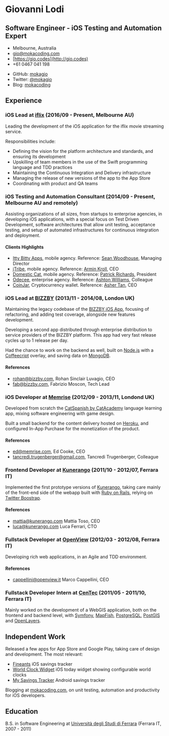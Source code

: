 # Giovanni Lodi
## Software Engineer - iOS Testing and Automation Expert

- Melbourne, Australia
- [gio@mokacoding.com](mailto:gio+cv@mokacoding.com)
- [https://gio.codes](http://gio.codes)
- +61 0467 041 198


<!-- Need double new line to generate two lists nodes -->
- GitHub: [mokagio](https://github.com/mokagio)
- Twitter: [@mokagio](https://twitter.com/mokagio)
- Blog: [mokacoding](http://mokacoding.com)

## Experience

### iOS Lead at [iflix](https://iflix.com) (2016/09 - Present, Melbourne AU)

Leading the development of the iOS application for the iflix movie streaming service.

Responsibilities include:

- Defining the vision for the platform architecture and standards, and ensuring its development
- Upskilling of team members in the use of the Swift programming language and TDD practices
- Maintaining the Continuous Integration and Delivery infrastructure
- Managing the release of new versions of the app to the App Store
- Coordinating with product and QA teams

### iOS Testing and Automation Consultant (2014/09 - Present, Melbourne AU and remotely)

Assisting organizations of all sizes, from startups to enterprise agencies, in developing iOS applications, with a special focus on Test Driven Development, software architectures that allow unit testing, acceptance testing, and setup of automated infrastructures for continuous integration and deployment.

#### Clients Highlights

- [Itty Bitty Apps](http://www.ittybittyapps.com/), mobile agency. Reference: [Sean Woodhouse](mailto:sean@ittybittyapps.com), Managing Director
- [jTribe](http://jtribe.com.au/), mobile agency. Reference: [Armin Kroll](mailto:armin@jtribe.com.au), CEO
- [Domestic Cat](http://domesticcat.com.au/), mobile agency. Reference: [Patrick Richards](mailto:pat@domesticcat.com.au), President
- [Odecee](http://odecee.com.au/), enterprise agency. Reference: [Ashton Williams](mailto:ajwilliams@odecee.com.au), Colleague
- [CoinJar](https://www.coinjar.com/), Cryptocurrency wallet. Reference: [Asher Tan](mailto:asher@coinjar.com), CEO

### iOS Lead at [BIZZBY](http://bizzby.com/) (2013/11 - 2014/08, London UK)

Maintaining the legacy codebase of the [BIZZBY iOS App](https://itunes.apple.com/gb/app/bizzby-on-demand-services/id659352778), focusing of refactoring, and adding test coverage, alongside new features development.

Developing a second app distributed through enterprise distribution to service providers of the BIZZBY platform. This app had very fast release cycles up to 1 release per day.

Had the chance to work on the backend as well, built on [Node.js](http://nodejs.org/) with a [Coffeecript](http://coffeescript.org/) overlay, and saving data on [MongoDB](http://www.mongodb.org).

#### References

- [rohan@bizzby.com](mailto:rohan@bizzby.com), Rohan Sinclair Luvagio, CEO
- [fab@bizzby.com](mailto:fab@bizzby.com), Fabrizio Moscon, Tech Lead

### iOS Developer at [Memrise](http://memrise.com/) (2012/09 - 2013/11, Londond UK)

Developed from scratch the [CatSpanish by CatAcademy](https://itunes.apple.com/us/app/cat-spanish-by-catacademy/id690453731?mt=8) language learning app, mixing software engineering with game design.

Built a small backend for the content delivery hosted on [Heroku](https://www.heroku.com/), and configured In-App Purchase for the monetization of the product.

#### References

- [ed@memrise.com](mailto:ed@memrise.com), Ed Cooke, CEO
- [tancredi.trugenberger@gmail.com](mailto:tancredi.trugenberger@gmail.com), Tancredi Trugenberger, Colleague

### Frontend Developer at [Kunerango](https://kunerango.com/) (2011/10 - 2012/07, Ferrara IT)

Implemented the first prototype versions of [Kunerango](https://kunerango.com/), taking care mainly of the front-end side of the webapp built with [Ruby on Rails](http://rubyonrails.org/), relying on [Twitter Boostrap](http://getbootstrap.com/).

#### References

- [mattia@kunerango.com](mailto:mattia@kunerango.com) Mattia Toso, CEO
- [luca@kunerango.com](mailto:luca@kunerango.com) Luca Ferrari, CTO

### Fullstack Developer at [OpenView](http://openview.it/index.php/cms/it/home) (2012/03 - 2012/08, Ferrara IT)

Developing rich web applications, in an Agile and TDD environment.

#### References

- [cappellini@openview.it](mailto:cappellini@openview.it) Marco Cappellini, CEO

### Fullstack Developer Intern at [CenTec](http://www.unife.it/tecnopolo/cento) (2011/05 - 2011/10, Ferrara IT)

Mainly worked on the development of a WebGIS application, both on the frontend and backend level, with [Symfony](http://symfony.com/), [MapFish](http://mapfish.org/), [PostgreSQL](http://postgis.net/), [PostGIS](http://postgis.net/) and [OpenLayers](http://openlayers.org/).

## Independent Work

Released a few apps for App Store and Google Play, taking care of design and development. The most relevant:

- [Fineants](https://itunes.apple.com/au/app/fineants-saving-goals-tracker/id888444078?mt=8) iOS savings tracker
- [World Clock Widget](https://itunes.apple.com/au/app/world-clock-widget/id963850818?mt=8) iOS today widget showing configurable world clocks
- [My Savings Tracker](https://play.google.com/store/apps/details?id=com.risingbits.engineergio.savingstracker&hl=en) Android savings tracker

Blogging at [mokacoding.com](http://www.mokacoding.com), on unit testing, automation and productivity for iOS developers.

## Education

B.S. in Software Engineering at [Universit&agrave; degli Studi di Ferrara](http://www.unife.it/) (Ferrara IT, 2007 - 2011)
